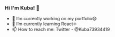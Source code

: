 ### Hi I'm Kuba! 👋


- 🔭 I’m currently working on my portfolio😄
- 🌱 I’m currently learning React⚛️ 
- 📫 How to reach me: Twitter - @Kuba73934419
<!--
- 👯 I’m looking to collaborate on ...
- 🤔 I’m looking for help with ...
- 💬 Ask me about ...
- 📫 How to reach me: ...
- 😄 Pronouns: ...
- ⚡ Fun fact: ...
-->
